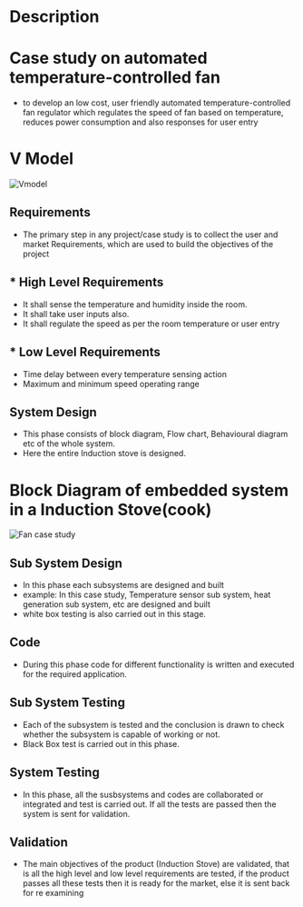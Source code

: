 # Description

# Case study on automated temperature-controlled fan
 
* to develop an low cost, user friendly automated temperature-controlled fan regulator which regulates the speed of fan based on temperature, reduces power consumption and also responses for user entry






# V Model
![Vmodel](https://user-images.githubusercontent.com/98839182/154838144-54c6a596-d881-4a77-a6fc-0df5cc9eb75f.PNG)

## Requirements
* The primary step in any project/case study is to collect the user and market Requirements, which are used to build the objectives of the project
## * High Level Requirements
* It shall sense the temperature and humidity inside the room.
* It shall take user inputs also.
* It shall regulate the speed as per the room temperature or user entry

 
 ## * Low Level Requirements
 * Time delay between every temperature sensing action
 * Maximum and minimum speed operating range 

 ## System Design
 * This phase consists of block diagram, Flow chart, Behavioural diagram etc of the whole system.
 * Here the entire Induction stove is designed.
 
 # Block Diagram of embedded system in a Induction Stove(cook)
![Fan case study](https://user-images.githubusercontent.com/98839182/155317347-f24db774-ff25-44eb-9f48-94c157783b61.PNG)

 ## Sub System Design
 * In this phase each subsystems are designed and built
 * example: In this case study, Temperature sensor sub system, heat generation sub system, etc are designed and built
 * white box testing is also carried out in this stage.
 ## Code
 * During this phase code for different functionality is written and executed for the required application.

 ## Sub System Testing
 * Each of the subsystem is tested and the conclusion is drawn to check whether the subsystem is capable of working or not.
 * Black Box test is carried out in this phase.

## System Testing
* In this phase, all the susbsystems and codes are collaborated or integrated and test is carried out. If all the tests are passed then the system is sent for validation.

## Validation
* The main objectives of the product (Induction Stove)  are validated, that is all the high level and low level requirements are tested, if the product passes all these tests then it is ready for the market, else it is sent back for re examining
 


